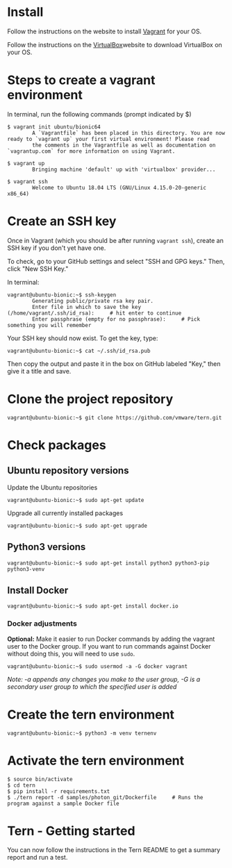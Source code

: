 # Install

Follow the instructions on the website to install [Vagrant](https://www.vagrantup.com/downloads.html) for your OS.  

Follow the instructions on the [VirtualBox](https://www.virtualbox.org/wiki/Downloads)website to download VirtualBox on your OS.  

# Steps to create a vagrant environment

In terminal, run the following commands (prompt indicated by $)  

```
$ vagrant init ubuntu/bionic64
        A `Vagrantfile` has been placed in this directory. You are now ready to `vagrant up` your first virtual environment! Please read
        the comments in the Vagrantfile as well as documentation on `vagrantup.com` for more information on using Vagrant.

$ vagrant up
        Bringing machine 'default' up with 'virtualbox' provider...

$ vagrant ssh
        Welcome to Ubuntu 18.04 LTS (GNU/Linux 4.15.0-20-generic x86_64)
```

# Create an SSH key

Once in Vagrant (which you should be after running `vagrant ssh`), create an SSH key if you don't yet have one.  

To check, go to your GitHub settings and select "SSH and GPG keys." Then, click "New SSH Key."  

In terminal:  

```
vagrant@ubuntu-bionic:~$ ssh-keygen
        Generating public/private rsa key pair.
        Enter file in which to save the key (/home/vagrant/.ssh/id_rsa):     # hit enter to continue
        Enter passphrase (empty for no passphrase):     # Pick something you will remember
```

Your SSH key should now exist. To get the key, type:
```
vagrant@ubuntu-bionic:~$ cat ~/.ssh/id_rsa.pub
```
Then copy the output and paste it in the box on GitHub labeled "Key," then give it a title and save.  

# Clone the project repository
```
vagrant@ubuntu-bionic:~$ git clone https://github.com/vmware/tern.git
```

# Check packages
## Ubuntu repository versions

Update the Ubuntu repositories  

```
vagrant@ubuntu-bionic:~$ sudo apt-get update 
```

Upgrade all currently installed packages  

```
vagrant@ubuntu-bionic:~$ sudo apt-get upgrade 
```

## Python3 versions

```
vagrant@ubuntu-bionic:~$ sudo apt-get install python3 python3-pip python3-venv
```

## Install Docker 

```
vagrant@ubuntu-bionic:~$ sudo apt-get install docker.io
```

### Docker adjustments

**Optional:** Make it easier to run Docker commands by adding the vagrant user to the Docker group. If you want to run commands against Docker without doing this, you will need to use `sudo`. 

```
vagrant@ubuntu-bionic:~$ sudo usermod -a -G docker vagrant
```

*Note: -a appends any changes you make to the user group, -G is a secondary user group to which the specified user is added*  

# Create the tern environment

```
vagrant@ubuntu-bionic:~$ python3 -m venv ternenv
```

# Activate the tern environment

```
$ source bin/activate
$ cd tern
$ pip install -r requirements.txt
$ ./tern report -d samples/photon_git/Dockerfile     # Runs the program against a sample Docker file
```

# Tern - Getting started

You can now follow the instructions in the Tern README to get a summary report and run a test.  
